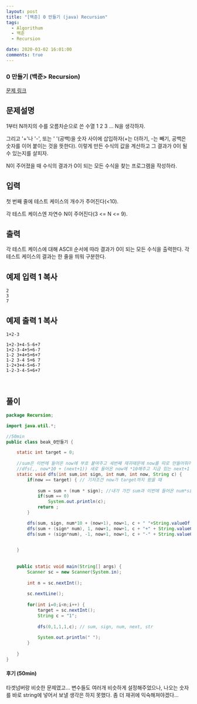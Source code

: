 ```yaml
---
layout: post
title: "[백준] 0 만들기 (java) Recursion"
tags:
  - Algorithum
  - 백준
  - Recursion

date: 2020-03-02 16:01:00
comments: true
---
```




###   0 만들기 (백준> Recursion)

[문제 링크](https://www.acmicpc.net/problem/7490 )

## 문제설명

1부터 N까지의 수를 오름차순으로 쓴 수열 1 2 3 ... N을 생각하자.

그리고 '+'나 '-', 또는 ' '(공백)을 숫자 사이에 삽입하자(+는 더하기, -는 빼기, 공백은 숫자를 이어 붙이는 것을 뜻한다). 이렇게 만든 수식의 값을 계산하고 그 결과가 0이 될 수 있는지를 살피자.

N이 주어졌을 때 수식의 결과가 0이 되는 모든 수식을 찾는 프로그램을 작성하라.

## 입력

첫 번째 줄에 테스트 케이스의 개수가 주어진다(<10).

각 테스트 케이스엔 자연수 N이 주어진다(3 <= N <= 9).

## 출력

각 테스트 케이스에 대해 ASCII 순서에 따라 결과가 0이 되는 모든 수식을 출력한다. 각 테스트 케이스의 결과는 한 줄을 띄워 구분한다.

## 예제 입력 1 복사

```
2
3
7
```

## 예제 출력 1 복사

```
1+2-3

1+2-3+4-5-6+7
1+2-3-4+5+6-7
1-2 3+4+5+6+7
1-2 3-4 5+6 7
1-2+3+4-5+6-7
1-2-3-4-5+6+7
```

<br>

## 풀이

```java
package Recursion;

import java.util.*;

//50min
public class beak_0만들기 {

	static int target = 0;
	
	//sum은 이번에 들어온 now에 부호 붙여주고 세번째 재귀때문에 now를 따로 만들어줘야했다
	//dfs(,, now*10 + (next+1)) 새로 들어온 now에 *10해주고 지금 있는 next+1 해줘야 22 이렇게 들어왔을때, 2*10 + (2+1) 가능 
	static void dfs(int sum,int sign, int num, int now, String c) {
		if(now == target) { // 기저조건 now가 target까지 왔을 때
			
			sum = sum + (num * sign); //내가 가진 sum과 이번에 들어온 num*sign이 0인지 확인한다
			if(sum == 0)
				System.out.println(c);
			return ;
		}

		dfs(sum, sign, num*10 + (now+1), now+1, c + " "+String.valueOf(now+1));
		dfs(sum + (sign* num), 1, now+1, now+1, c + "+" + String.valueOf(now+1));
		dfs(sum + (sign*num), -1, now+1, now+1, c + "-" + String.valueOf(now+1));

		
	}
	
	
	public static void main(String[] args) {
		Scanner sc = new Scanner(System.in);
		
		int n = sc.nextInt();
		
		sc.nextLine();
		
		for(int i=0;i<n;i++) {
			target = sc.nextInt();
			String c = "1";
			
			dfs(0,1,1,1,c); // sum, sign, num, next, str
			
			System.out.println(" ");
		}
		
	}
}

```

#### 후기 (50min)

타겟넘버랑 비슷한 문제였고... 변수들도 여러개 비슷하게 설정해주었으나, 나오는 숫자를 바로 string에 넣어서 보낼 생각은 하지 못했다. 좀 더 재귀에 익숙해져야겠다...

<br>
